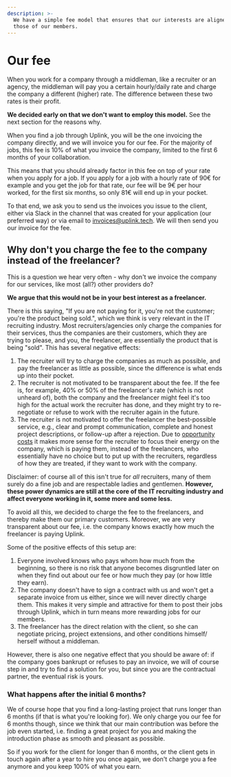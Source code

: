 ```yaml
---
description: >-
  We have a simple fee model that ensures that our interests are aligned with
  those of our members.
---
```


# Our fee

When you work for a company through a middleman, like a recruiter or an agency, the middleman will pay you a certain hourly/daily rate and charge the company a different \(higher\) rate. The difference between these two rates is their profit.

**We decided early on that we don't want to employ this model.** See the next section for the reasons why.

When you find a job through Uplink, you will be the one invoicing the company directly, and we will invoice you for our fee. For the majority of jobs, this fee is 10% of what you invoice the company, limited to the first 6 months of your collaboration.

This means that you should already factor in this fee on top of your rate when you apply for a job. If you apply for a job with a hourly rate of 90€ for example and you get the job for that rate, our fee will be 9€ per hour worked, for the first six months, so only 81€ will end up in your pocket.

To that end, we ask you to send us the invoices you issue to the client, either via Slack in the channel that was created for your application \(our preferred way\) or via email to [invoices@uplink.tech](mailto:invoices@uplink.tech). We will then send you our invoice for the fee.

## Why don't you charge the fee to the company instead of the freelancer?

This is a question we hear very often - why don't we invoice the company for our services, like most \(all?\) other providers do?

**We argue that this would not be in your best interest as a freelancer.**

There is this saying, "If you are not paying for it, you're not the customer; you're the product being sold.", which we think is very relevant in the IT recruiting industry. Most recruiters/agencies only charge the companies for their services, thus the companies are their customers, which they are trying to please, and you, the freelancer, are essentially the product that is being "sold". This has several negative effects:

1. The recruiter will try to charge the companies as much as possible, and pay the freelancer as little as possible, since the difference is what ends up into their pocket.
2. The recruiter is not motivated to be transparent about the fee. If the fee is, for example, 40% or 50% of the freelancer's rate \(which is not unheard of\), both the company and the freelancer might feel it's too high for the actual work the recruiter has done, and they might try to re-negotiate or refuse to work with the recruiter again in the future.
3. The recruiter is not motivated to offer the freelancer the best-possible service, e.g., clear and prompt communication, complete and honest project descriptions, or follow-up after a rejection. Due to [opportunity costs](https://en.wikipedia.org/wiki/Opportunity_cost) it makes more sense for the recruiter to focus their energy on the company, which is paying them, instead of the freelancers, who essentially have no choice but to put up with the recruiters, regardless of how they are treated, if they want to work with the company.

Disclaimer: of course all of this isn't true for _all_ recruiters, many of them surely do a fine job and are respectable ladies and gentlemen. **However, these power dynamics are still at the core of the IT recruiting industry and affect everyone working in it, some more and some less.**

To avoid all this, we decided to charge the fee to the freelancers, and thereby make them our primary customers. Moreover, we are very transparent about our fee, i.e. the company knows exactly how much the freelancer is paying Uplink.

Some of the positive effects of this setup are:

1. Everyone involved knows who pays whom how much from the beginning, so there is no risk that anyone becomes disgruntled later on when they find out about our fee or how much they pay \(or how little they earn\).
2. The company doesn't have to sign a contract with us and won't get a separate invoice from us either, since we will never directly charge them. This makes it very simple and attractive for them to post their jobs through Uplink, which in turn means more rewarding jobs for our members.
3. The freelancer has the direct relation with the client, so she can negotiate pricing, project extensions, and other conditions himself/ herself without a middleman.

However, there is also one negative effect that you should be aware of: if the company goes bankrupt or refuses to pay an invoice, we will of course step in and try to find a solution for you, but since you are the contractual partner, the eventual risk is yours.

### What happens after the initial 6 months?

We of course hope that you find a long-lasting project that runs longer than 6 months \(if that is what you're looking for\). We only charge you our fee for 6 months though, since we think that our main contribution was before the job even started, i.e. finding a great project for you and making the introduction phase as smooth and pleasant as possible.

So if you work for the client for longer than 6 months, or the client gets in touch again after a year to hire you once again, we don't charge you a fee anymore and you keep 100% of what you earn.

